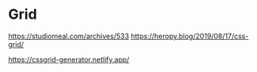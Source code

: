 # Grid

https://studiomeal.com/archives/533
https://heropy.blog/2019/08/17/css-grid/

https://cssgrid-generator.netlify.app/
